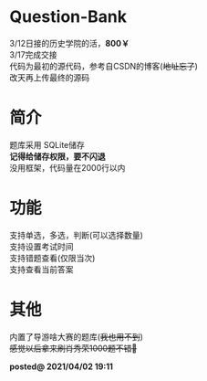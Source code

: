 # Question-Bank
  
3/12日接的历史学院的活，__800￥__  
3/17完成交接  
代码为最初的源代码，参考自CSDN的博客(~~地址忘了~~)  
改天再上传最终的源码  
# 简介  
题库采用 SQLite储存  
__记得给储存权限，要不闪退__  
没用框架，代码量在2000行以内  
# 功能  
支持单选，多选，判断(可以选择数量)  
支持设置考试时间  
支持错题查看(仅限当次)  
支持查看当前答案  

# 其他  
内置了导游啥大赛的题库(~~我也用不到~~)  
~~感觉以后拿来刷肖秀荣1000题不错🤔~~  
  
__posted@ 2021/04/02 19:11__
